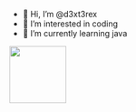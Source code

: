 - 👋 Hi, I’m @d3xt3rex
- 👀 I’m interested in coding
- 🌱 I’m currently learning java



<!---
d3xt3rex/d3xt3rex is a ✨ special ✨ repository because its `README.md` (this file) appears on your GitHub profile.
You can click the Preview link to take a look at your changes.
--->
<a href="https://t.me/dravenzin" target="blank"><img align="center" src="https://i.imgur.com/y49DfsD.png" height="100" /></a>
